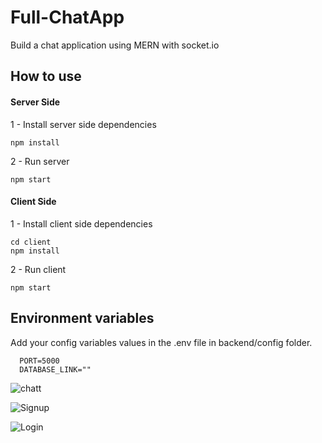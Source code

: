 # Full-ChatApp
Build a chat application using MERN with socket.io

## How to use
#### Server Side
1 - Install server side dependencies
  ```
  npm install
  ```
2 - Run server
  ```
  npm start
  ```
#### Client Side
1 - Install client side dependencies
  ```
  cd client
  npm install
  ```
2 - Run client
  ```
  npm start
  ```

## Environment variables
Add your config variables values in the .env file in backend/config folder.
```
  PORT=5000
  DATABASE_LINK=""
```
![chatt](https://user-images.githubusercontent.com/78177060/223149525-143ca5b7-d6e9-4f96-8bba-dd4cb009c042.png)

![Signup](https://user-images.githubusercontent.com/78177060/223150775-3b2bd33c-7c8b-4d09-bd0c-02a1712d5c38.png)

![Login](https://user-images.githubusercontent.com/78177060/223150845-1af84da1-9dae-4dce-9cf6-d050bf7675d7.png)
